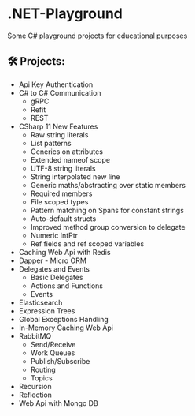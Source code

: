 # .NET-Playground
Some C# playground projects for educational purposes

## 🛠️ Projects:
- Api Key Authentication
- C# to C# Communication
  * gRPC
  * Refit
  * REST
- CSharp 11 New Features
  * Raw string literals
  * List patterns
  * Generics on attributes
  * Extended nameof scope
  * UTF-8 string literals
  * String interpolated new line
  * Generic maths/abstracting over static members
  * Required members
  * File scoped types
  * Pattern matching on Spans for constant strings
  * Auto-default structs
  * Improved method group conversion to delegate
  * Numeric IntPtr
  * Ref fields and ref scoped variables
- Caching Web Api with Redis
- Dapper - Micro ORM
- Delegates and Events
  * Basic Delegates
  * Actions and Functions
  * Events
- Elasticsearch
- Expression Trees
- Global Exceptions Handling
- In-Memory Caching Web Api
- RabbitMQ
  * Send/Receive
  * Work Queues
  * Publish/Subscribe
  * Routing
  * Topics
- Recursion
- Reflection
- Web Api with Mongo DB
